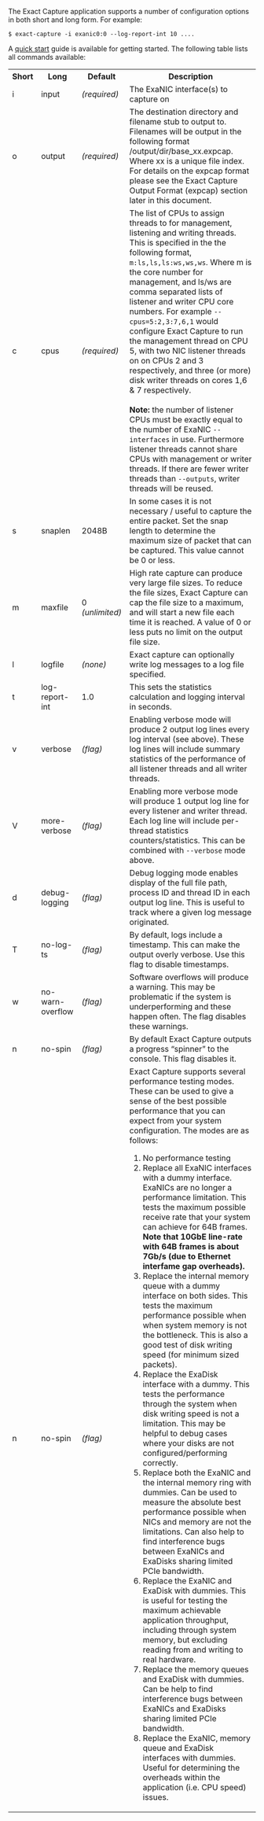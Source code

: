 
The Exact Capture application supports a number of configuration options in both short and long form.
For example:
```
$ exact-capture -i exanic0:0 --log-report-int 10 ....
```

A [quick start](quick.md) guide is available for getting started.
The following table lists all commands available:

<table>
  <tr>
    <th>Short</th>
    <th>Long</th>
    <th>Default</th>
    <th>Description</th>
  </tr>
  <tr>
    <td>i</td>
    <td>input</td>
    <td><em>(required)</em></td>
    <td>
        The ExaNIC interface(s) to capture on
    </td>
  </tr>
  <tr>
    <td>o</td>
    <td>output</td>
    <td><em>(required)</em></td>
    <td>
      The destination directory and filename stub to output to.
      Filenames will be output in the following format /output/dir/base_xx.expcap.
      Where xx is a unique file index.
      For details on the expcap format please see the Exact Capture Output Format (expcap) section later in this document.
    </td>
  </tr>
  <tr>
    <td>c</td>
    <td><a name="cpus">cpus</a></td>
    <td><em>(required)</em></td>
    <td>
      The list of CPUs to assign threads to for management, listening and writing threads.
      This is specified in the the following format, <code>m:ls,ls,ls:ws,ws,ws</code>.
      Where m is the core number for management, and ls/ws are comma separated lists of listener and writer CPU core numbers.
      For example <code>--cpus=5:2,3:7,6,1</code> would configure Exact Capture to run the management thread on CPU 5, with two NIC listener threads on on CPUs 2 and 3 respectively, and three (or more) disk writer threads on cores 1,6 &amp; 7 respectively.
      </br></br>
      <strong>Note:</strong> the number of listener CPUs must be exactly equal to the number of ExaNIC <code>--interfaces</code> in use.
      Furthermore listener threads cannot share CPUs with management or writer threads.
      If there are fewer writer threads than <code>--outputs</code>, writer threads will be reused.
    </td>
  <tr>
    <td>s</td>
    <td>snaplen</td>
    <td>2048B</td>
    <td>      
      In some cases it is not necessary / useful to capture the entire packet.
      Set the snap length to determine the maximum size of packet that can be captured.
      This value cannot be 0 or less.
    </td>      
  </tr>
  <tr>
    <td>m</td>
    <td>maxfile</td>
    <td>0 <em>(unlimited)</em></td>
    <td>          
      High rate capture can produce very large file sizes.
      To reduce the file sizes, Exact Capture can cap the file size to a maximum, and will start a new file each time it is reached.
      A value of 0 or less puts no limit on the output file size.  
    </td>      
  </tr>
  <tr>
    <td>l</td>
    <td>logfile</td>
    <td><em>(none)</em></td>
    <td>              
        Exact capture can optionally write log messages to a log file specified.
    </td>      
  </tr>
  <tr>
    <td>t</td>
    <td>log-report-int</td>
    <td>1.0</td>
    <td>              
        This sets the statistics calculation and logging interval in seconds.
    </td>      
  </tr>
  <tr>
    <td>v</td>
    <td>verbose</td>
    <td><em>(flag)</em></td>
    <td>                  
      Enabling verbose mode will produce 2 output log lines every log interval (see above).
      These log lines will include summary statistics of the performance of all listener threads and all writer threads.
    </td>      
  </tr>
  <tr>
    <td>V</td>
    <td>more-verbose</td>
    <td><em>(flag)</em></td>
    <td>                      
      Enabling more verbose mode will produce 1 output log line for every listener and writer thread.
      Each log line will include per-thread statistics counters/statistics.
      This can be combined with <code>--verbose</code> mode above.
    </td>      
  </tr>
  <tr>
    <td>d</td>
    <td>debug-logging</td>
    <td><em>(flag)</em></td>
    <td>                      
      Debug logging mode enables display of the full file path, process ID and thread ID in each output log line.
      This is useful to track where a given log message originated.
    </td>      
  </tr>
  <tr>
    <td>T</td>
    <td>no-log-ts</td>
    <td><em>(flag)</em></td>
    <td>                          
      By default, logs include a timestamp.
      This can make the output overly verbose.
      Use this flag to disable timestamps.
    </td>      
  </tr>
  <tr>
    <td>w</td>
    <td>no-warn-overflow</td>
    <td><em>(flag)</em></td>
    <td>                          
      Software overflows will produce a warning.
      This may be problematic if the system is underperforming and these happen often.
      The flag disables these warnings.
    </td>      
  </tr>
  <tr>
    <td>n</td>
    <td>no-spin</td>
    <td><em>(flag)</em></td>
    <td>                          
      By default Exact Capture outputs a progress “spinner” to the console.
      This flag disables it.
    </td>      
  </tr>
  <tr>
    <td>n</td>
    <td>no-spin</td>
    <td><em>(flag)</em></td>
    <td>                          
      Exact Capture supports several performance testing modes.
      These can be used to give a sense of the best possible performance that you can expect from your system configuration.
      The modes are as follows:
      <ol>
        <li> No performance testing </li>
        <li>
          Replace all ExaNIC interfaces with a dummy interface.
          ExaNICs are no longer a performance limitation.
          This tests the maximum possible receive rate that your system can achieve for 64B frames.
          <strong>Note that 10GbE line-rate with 64B frames is about 7Gb/s (due to Ethernet interfame gap overheads).</strong>          
        </li>
        <li>
          Replace the internal memory queue with a dummy interface on both sides.
          This tests the maximum performance possible when when system memory is not the bottleneck.
          This is also a good test of disk writing speed (for minimum sized packets).
        </li>
        <li>
          Replace the ExaDisk interface with a dummy.
          This tests the performance through the system when disk writing speed is not a limitation.
          This may be helpful to debug cases where your disks are not configured/performing correctly.
        </li>
        <li>
          Replace both the ExaNIC and the internal memory ring with dummies.
          Can be used to measure the absolute best performance possible when NICs and memory are not the limitations.
          Can also help to find interference bugs between ExaNICs and ExaDisks sharing limited PCIe bandwidth.
        </li>
        <li>
          Replace the ExaNIC and ExaDisk with dummies.
          This is useful for testing the maximum achievable application throughput, including through system memory, but excluding reading from and writing to real hardware.
        </li>
        <li>
          Replace the memory queues and ExaDisk with dummies.
          Can be help to find interference bugs between ExaNICs and ExaDisks sharing limited PCIe bandwidth.
        </li>
        <li>
          Replace the ExaNIC, memory queue and ExaDisk interfaces with dummies.
          Useful for determining the overheads within the application (i.e. CPU speed) issues.
        </li>
    </td>
  </tr>

</table>
